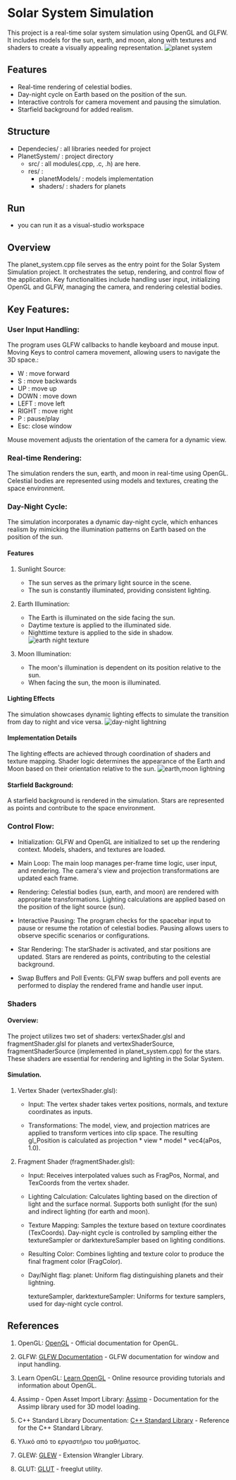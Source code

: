 # Solar System Simulation

This project is a real-time solar system simulation using OpenGL and GLFW. It includes models for the sun, earth, and moon, along with textures 
and shaders to create a visually appealing representation.
![planet system](./pics/planet_system3.png)

## Features

- Real-time rendering of celestial bodies.
- Day-night cycle on Earth based on the position of the sun.
- Interactive controls for camera movement and pausing the simulation.
- Starfield background for added realism.

## Structure 
- Dependecies/ : all libraries needed for project
- PlanetSystem/ : project directory
    - src/ : all modules(.cpp, .c, .h) are here.
    - res/ : 
        - planetModels/ : models implementation
        -  shaders/ : shaders for planets

## Run
- you can run it as a visual-studio workspace 
    
## Overview

The planet_system.cpp file serves as the entry point for the Solar System Simulation project. It orchestrates the setup, rendering, and control flow of the application.
Key functionalities include handling user input, initializing OpenGL and GLFW, managing the camera, and rendering celestial bodies.

## Key Features:

### User Input Handling:
The program uses GLFW callbacks to handle keyboard and mouse input.
Moving Keys to control camera movement, allowing users to navigate the 3D space.: 
- W : move forward
- S : move backwards
- UP : move up
- DOWN : move down
- LEFT : move left
- RIGHT : move right
- P : pause/play
- Esc: close window

Mouse movement adjusts the orientation of the camera for a dynamic view.

### Real-time Rendering:
The simulation renders the sun, earth, and moon in real-time using OpenGL.
Celestial bodies are represented using models and textures, creating the space environment.

### Day-Night Cycle:
The simulation incorporates a dynamic day-night cycle, which enhances realism by mimicking the illumination patterns on Earth based on the position of the sun.

#### Features

1. Sunlight Source:
    - The sun serves as the primary light source in the scene.
    - The sun is constantly illuminated, providing consistent lighting.

2. Earth Illumination:
    - The Earth is illuminated on the side facing the sun.
    - Daytime texture is applied to the illuminated side.
    - Nighttime texture is applied to the side in shadow.
    ![earth night texture](./pics/planet_system2.png)

3. Moon Illumination:
    - The moon's illumination is dependent on its position relative to the sun.
    - When facing the sun, the moon is illuminated.

#### Lighting Effects

The simulation showcases dynamic lighting effects to simulate the transition from day to night and vice versa.
![day-night lightning](./pics/planet_system4.png)

#### Implementation Details

The lighting effects are achieved through coordination of shaders and texture mapping.
Shader logic determines the appearance of the Earth and Moon based on their orientation relative to the sun.
![earth,moon lightning](./pics/planet_system1.png)

#### Starfield Background:

A starfield background is rendered in the simulation. Stars are represented as points and contribute to the space environment.

### Control Flow:

- Initialization:
GLFW and OpenGL are initialized to set up the rendering context.
Models, shaders, and textures are loaded.

- Main Loop:
The main loop manages per-frame time logic, user input, and rendering.
The camera's view and projection transformations are updated each frame.

- Rendering:
Celestial bodies (sun, earth, and moon) are rendered with appropriate transformations.
Lighting calculations are applied based on the position of the light source (sun).

- Interactive Pausing:
The program checks for the spacebar input to pause or resume the rotation of celestial bodies.
Pausing allows users to observe specific scenarios or configurations.

- Star Rendering:
The starShader is activated, and star positions are updated.
Stars are rendered as points, contributing to the celestial background.

- Swap Buffers and Poll Events:
GLFW swap buffers and poll events are performed to display the rendered frame and handle user input.

### Shaders

#### Overview:

The project utilizes two set of shaders: vertexShader.glsl and fragmentShader.glsl for planets and vertexShaderSource, fragmentShaderSource (implemented in planet_system.cpp) 
for the stars. These shaders are essential for rendering and lighting in the Solar System.

#### Simulation.
1. Vertex Shader (vertexShader.glsl):

    - Input:
    The vertex shader takes vertex positions, normals, and texture coordinates as inputs.

    - Transformations:
    The model, view, and projection matrices are applied to transform vertices into clip space.
    The resulting gl_Position is calculated as projection * view * model * vec4(aPos, 1.0).

2. Fragment Shader (fragmentShader.glsl):

    - Input:
        Receives interpolated values such as FragPos, Normal, and TexCoords from the vertex shader.

    - Lighting Calculation:
        Calculates lighting based on the direction of light and the surface normal.
        Supports both sunlight (for the sun) and indirect lighting (for earth and moon).

    - Texture Mapping:
        Samples the texture based on texture coordinates (TexCoords).
        Day-night cycle is controlled by sampling either the textureSampler or darktextureSampler based on lighting conditions.

    - Resulting Color:
        Combines lighting and texture color to produce the final fragment color (FragColor).

    - Day/Night flag:
        planet:
            Uniform flag distinguishing planets and their lightning. 

        textureSampler, darktextureSampler:
            Uniforms for texture samplers, used for day-night cycle control.

## References

1. OpenGL:
    [OpenGL](https://www.opengl.org/) - Official documentation for OpenGL.

2. GLFW:
    [GLFW Documentation](https://www.glfw.org/documentation.html) - GLFW documentation for window and input handling.

3. Learn OpenGL:
    [Learn OpenGL](https://learnopengl.com/) - Online resource providing tutorials and information about OpenGL.

4. Assimp - Open Asset Import Library:
    [Assimp](https://www.assimp.org/) - Documentation for the Assimp library used for 3D model loading.

5. C++ Standard Library Documentation:
    [C++ Standard Library](https://en.cppreference.com/w/) - Reference for the C++ Standard Library.

6. Υλικό από το εργαστήριο του μαθήματος.

7. GLEW:
    [GLEW](https://glew.sourceforge.net/) - Extension Wrangler Library.

8. GLUT:
    [GLUT](https://freeglut.sourceforge.net/) - freeglut utility.

